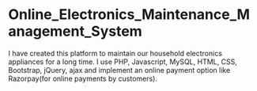 # Online_Electronics_Maintenance_Management_System
I have created this platform to maintain our household electronics appliances for a long time. I use PHP, Javascript, MySQL, HTML, CSS, Bootstrap, jQuery, ajax and implement an online payment option like Razorpay(for online payments by customers).
